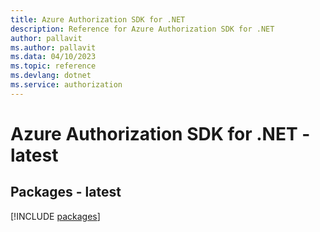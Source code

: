 ```yaml
---
title: Azure Authorization SDK for .NET
description: Reference for Azure Authorization SDK for .NET
author: pallavit
ms.author: pallavit
ms.data: 04/10/2023
ms.topic: reference
ms.devlang: dotnet
ms.service: authorization
---
```

# Azure Authorization SDK for .NET - latest
## Packages - latest
[!INCLUDE [packages](authorization-index.md)]